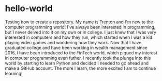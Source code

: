 # hello-world
Testing how to create a repository.
My name is Trenton and I'm new to the computer programming world! I've always been interested in programming, but I never delved into it on my own or in college. I just knew that I was very interested in computers and how they run, which started when I was a kid playing video games and wondering how they work.
Now that I have graduated college and have been working in wealth management since 2016, I have been introduced to the FinTech world, which piqued my interest in computer programming even futher.
I recently took the plunge into this world by starting to learn Python and decided I needed to go ahead and make a GitHub account. The more I learn, the more excited I am to continue learning!
